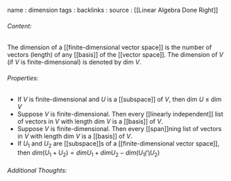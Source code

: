 name : dimension
tags : 
backlinks : 
source : [[Linear Algebra Done Right]]

###### Content:
The dimension of a [[finite-dimensional vector space]] is the number of vectors (length) of any [[basis]] of the [[vector space]]. The dimension of $V$ (if $V$ is finite-dimensional) is denoted by dim $V$.

###### Properties:
- If $V$ is finite-dimensional and $U$ is a [[subspace]] of $V$, then dim $U$ $\leq$ dim $V$
- Suppose $V$ is finite-dimensional. Then every [[linearly independent]] list of vectors in $V$ with length dim $V$ is a [[basis]] of $V$.
- Suppose $V$ is finite-dimensional. Then every [[span]]ning list of vectors in $V$ with length dim $V$ is a [[basis]] of $V$.
- If $U_1$ and $U_2$ are [[subspace]]s of a [[finite-dimensional vector space]], then $dim(U_1 + U_2) = dim U_1 + dim U_2 - dim(U_1 \bigcap U_2)$

###### Additional Thoughts:
